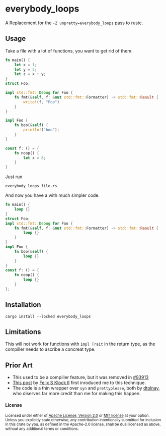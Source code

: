 # everybody_loops

A Replacement for the `-Z unpretty=everybody_loops` pass to rustc.

## Usage

Take a file with a lot of functions, you want to get rid of them.

```rust
fn main() {
    let x = 1;
    let y = 2;
    let z = x + y;
}
struct Foo;

impl std::fmt::Debug for Foo {
    fn fmt(&self, f: &mut std::fmt::Formatter) -> std::fmt::Result {
        write!(f, "Foo")
    }
}

impl Foo {
    fn boo(&self) {
        println!("boo");
    }
}

const f: () = {
    fn noop() {
        let x = 8;
    }
}
```

Just run

```
everybody_loops file.rs
```

And now you have a with much simpler code.

```rust
fn main() {
    loop {}
}
struct Foo;
impl std::fmt::Debug for Foo {
    fn fmt(&self, f: &mut std::fmt::Formatter) -> std::fmt::Result {
        loop {}
    }
}
impl Foo {
    fn boo(&self) {
        loop {}
    }
}
const f: () = {
    fn noop() {
        loop {}
    }
};
```

## Installation

```
cargo install --locked everybody_loops
```

## Limitations

This will not work for functions with `impl Trait` in the return type, as the
compiller needs to ascribe a concreat type.

## Prior Art

- This used to be a compiller feature, but it was removed in
  [#93913](https://github.com/rust-lang/rust/pull/93913)
- [This
  post](http://blog.pnkfx.org/blog/2019/11/18/rust-bug-minimization-patterns/#L..loopification.....via.pretty-printer)
  by [Felix S Klock II](http://pnkfx.org/pnkfelix/) first inroduced me to this
  technique.
- The code is a thin wrapper over `syn` and `prettyplease`, both by
  [dtolnay](https://github.com/dtolnay/), who diserves far more credit than me
  for making this happen.

  
#### License

<sup>
Licensed under either of <a href="LICENSE-APACHE">Apache License, Version
2.0</a> or <a href="LICENSE-MIT">MIT license</a> at your option.
</sup>

<br>

<sub>
Unless you explicitly state otherwise, any contribution intentionally submitted
for inclusion in this crate by you, as defined in the Apache-2.0 license, shall
be dual licensed as above, without any additional terms or conditions.
</sub>